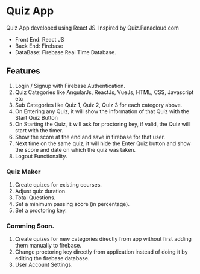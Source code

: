# Quiz App
Quiz App developed using React JS. Inspired by Quiz.Panacloud.com

* Front End: React JS
* Back End: Firebase
* DataBase: Firebase Real Time Database.

## Features

1) Login / Signup with Firebase Authentication.
2) Quiz Categories like AngularJs, ReactJs, VueJs, HTML, CSS, Javascript etc
3) Sub Categories like Quiz 1, Quiz 2, Quiz 3 for each category above.
4) On Entering any Quiz, it will show the information of that Quiz with the Start Quiz Button
5) On Starting the Quiz, it will ask for proctoring key, if valid, the Quiz will start with the timer.
6) Show the score at the end and save in firebase for that user.
7) Next time on the same quiz, it will hide the Enter Quiz button and show the score and date on which the quiz was taken.
8) Logout Functionality.

### Quiz Maker

1) Create quizes for existing courses.
2) Adjust quiz duration.
3) Total Questions.
4) Set a minimum passing score (in percentage).
5) Set a proctoring key.

### Comming Soon.

1) Create quizes for new categories directly from app without first adding them manually to firebase.
2) Change proctoring key directly from application instead of doing it by editing the firebase database.
3) User Account Settings.
